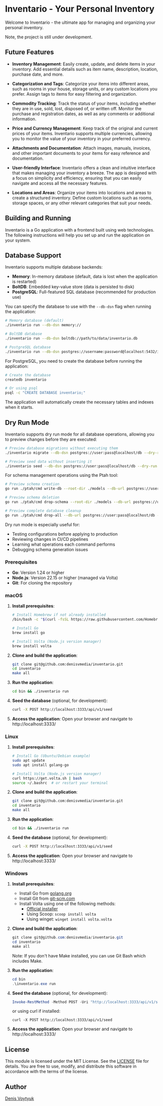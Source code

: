 # Inventario - Your Personal Inventory

Welcome to Inventario - the ultimate app for managing and organizing your personal inventory.

Note, the project is still under development.

## Future Features

- **Inventory Management**: Easily create, update, and delete items in your inventory. Add essential details such as item name, description, location, purchase date, and more.

- **Categorization and Tags**: Categorize your items into different areas, such as rooms in your house, storage units, or any custom locations you prefer. Assign tags to items for easy filtering and organization.

- **Commodity Tracking**: Track the status of your items, including whether they are in use, sold, lost, disposed of, or written off. Monitor the purchase and registration dates, as well as any comments or additional information.

- **Price and Currency Management**: Keep track of the original and current prices of your items. Inventario supports multiple currencies, allowing you to monitor the value of your inventory in your preferred currency.

- **Attachments and Documentation**: Attach images, manuals, invoices, and other important documents to your items for easy reference and documentation.

- **User-friendly Interface**: Inventario offers a clean and intuitive interface that makes managing your inventory a breeze. The app is designed with a focus on simplicity and efficiency, ensuring that you can easily navigate and access all the necessary features.

- **Locations and Areas**: Organize your items into locations and areas to create a structured inventory. Define custom locations such as rooms, storage spaces, or any other relevant categories that suit your needs.

## Building and Running

Inventario is a Go application with a frontend built using web technologies. The following instructions will help you set up and run the application on your system.

## Database Support

Inventario supports multiple database backends:

- **Memory**: In-memory database (default, data is lost when the application is restarted)
- **BoltDB**: Embedded key-value store (data is persisted to disk)
- **PostgreSQL**: Full-featured SQL database (recommended for production use)

You can specify the database to use with the `--db-dsn` flag when running the application:

```bash
# Memory database (default)
./inventario run --db-dsn memory://

# BoltDB database
./inventario run --db-dsn boltdb://path/to/data/inventario.db

# PostgreSQL database
./inventario run --db-dsn postgres://username:password@localhost:5432/inventario
```

For PostgreSQL, you need to create the database before running the application:

```bash
# Create the database
createdb inventario

# Or using psql
psql -c "CREATE DATABASE inventario;"
```

The application will automatically create the necessary tables and indexes when it starts.

## Dry Run Mode

Inventario supports dry run mode for all database operations, allowing you to preview changes before they are executed:

```bash
# Preview database migrations without executing them
./inventario migrate --db-dsn postgres://user:pass@localhost/db --dry-run

# Preview seed data without inserting it
./inventario seed --db-dsn postgres://user:pass@localhost/db --dry-run
```

For schema management operations using the Ptah tool:

```bash
# Preview schema creation
go run ./ptah/cmd write-db --root-dir ./models --db-url postgres://user:pass@localhost/db --dry-run

# Preview schema deletion
go run ./ptah/cmd drop-schema --root-dir ./models --db-url postgres://user:pass@localhost/db --dry-run

# Preview complete database cleanup
go run ./ptah/cmd drop-all --db-url postgres://user:pass@localhost/db --dry-run
```

Dry run mode is especially useful for:
- Testing configurations before applying to production
- Reviewing changes in CI/CD pipelines
- Learning what operations each command performs
- Debugging schema generation issues

### Prerequisites

- **Go**: Version 1.24 or higher
- **Node.js**: Version 22.15 or higher (managed via Volta)
- **Git**: For cloning the repository

### macOS

1. **Install prerequisites**:
   ```bash
   # Install Homebrew if not already installed
   /bin/bash -c "$(curl -fsSL https://raw.githubusercontent.com/Homebrew/install/HEAD/install.sh)"

   # Install Go
   brew install go

   # Install Volta (Node.js version manager)
   brew install volta
   ```

2. **Clone and build the application**:
   ```bash
   git clone git@github.com:denisvmedia/inventario.git
   cd inventario
   make all
   ```

3. **Run the application**:
   ```bash
   cd bin && ./inventario run
   ```

4. **Seed the database** (optional, for development):
   ```bash
   curl -X POST http://localhost:3333/api/v1/seed
   ```

5. **Access the application**:
   Open your browser and navigate to http://localhost:3333/

### Linux

1. **Install prerequisites**:
   ```bash
   # Install Go (Ubuntu/Debian example)
   sudo apt update
   sudo apt install golang-go

   # Install Volta (Node.js version manager)
   curl https://get.volta.sh | bash
   source ~/.bashrc  # or restart your terminal
   ```

2. **Clone and build the application**:
   ```bash
   git clone git@github.com:denisvmedia/inventario.git
   cd inventario
   make all
   ```

3. **Run the application**:
   ```bash
   cd bin && ./inventario run
   ```

4. **Seed the database** (optional, for development):
   ```bash
   curl -X POST http://localhost:3333/api/v1/seed
   ```

5. **Access the application**:
   Open your browser and navigate to http://localhost:3333/

### Windows

1. **Install prerequisites**:
   - Install Go from [golang.org](https://golang.org/dl/)
   - Install Git from [git-scm.com](https://git-scm.com/download/win)
   - Install Volta using one of the following methods:
     - [Official installer](https://volta.sh/)
     - Using Scoop: `scoop install volta`
     - Using winget: `winget install volta.volta`

2. **Clone and build the application**:
   ```powershell
   git clone git@github.com:denisvmedia/inventario.git
   cd inventario
   make all
   ```
   Note: If you don't have Make installed, you can use Git Bash which includes Make.

3. **Run the application**:
   ```powershell
   cd bin
   .\inventario.exe run
   ```

4. **Seed the database** (optional, for development):
   ```powershell
   Invoke-RestMethod -Method POST -Uri "http://localhost:3333/api/v1/seed"
   ```
   or using curl if installed:
   ```
   curl -X POST http://localhost:3333/api/v1/seed
   ```

5. **Access the application**:
   Open your browser and navigate to http://localhost:3333/


## License
This module is licensed under the MIT License. See the [LICENSE](LICENSE) file for details. You are free to use, modify, and distribute this software in accordance with the terms of the license.

## Author

[Denis Voytyuk](https://github.com/denisvmedia)
